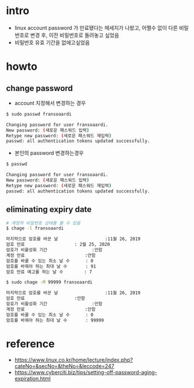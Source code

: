 # intro
- linux account password 가 만료됐다는 메세지가 나왔고, 어쩔수 없이 다른 비밀번호로 변경 후, 이전 비밀번호로 돌려놓고 싶었음 
- 비밀번호 유효 기간을 없애고싶었음 

# howto 
## change password

- account 지정해서 변경하는 경우
```bash
$ sudo passwd fransoaardi

Changing password for user fransoaardi.
New password: (새로운 패스워드 입력)
Retype new password: (새로운 패스워드 재입력)
passwd: all authentication tokens updated successfully.
```

- 본인의 password 변경하는경우
```bash
$ passwd

Changing password for user fransoaardi.
New password: (새로운 패스워드 입력)
Retype new password: (새로운 패스워드 재입력)
passwd: all authentication tokens updated successfully.
```

## eliminating expiry date 

```bash
# 계정의 비밀번호 상태를 볼 수 있음 
$ chage -l fransoaardi

마지막으로 암호를 바꾼 날					:11월 26, 2019
암호 만료					: 2월 25, 2020
암호가 비활성화 기간					:안함
계정 만료						:안함
암호를 바꿀 수 있는 최소 날 수		: 0
암호를 바꿔야 하는 최대 날 수		: 91
암호 만료 예고를 하는 날 수		: 7

$ sudo chage -M 99999 fransoaardi

마지막으로 암호를 바꾼 날					:11월 26, 2019
암호 만료					:안함
암호가 비활성화 기간					:안함
계정 만료						:안함
암호를 바꿀 수 있는 최소 날 수		: 0
암호를 바꿔야 하는 최대 날 수		: 99999
```

# reference
- https://www.linux.co.kr/home/lecture/index.php?cateNo=&secNo=&theNo=&leccode=247
- https://www.cyberciti.biz/tips/setting-off-password-aging-expiration.html
